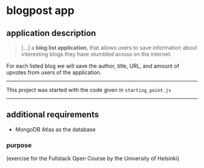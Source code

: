 # blogpost app

## application description
> [...] a **blog list application**, that allows users to save information about interesting blogs they have stumbled across on the internet.

For each listed blog we will save the author, title, URL, and amount of upvotes from users of the application.

---

This project was started with the code given in `starting_point.js`

---

## additional requirements
- MongoDB Atlas as the database

### purpose
(exercise for the Fullstack Open Course by the University of Helsinki)

